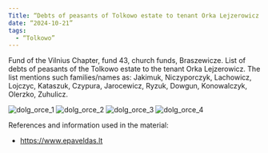 ```yaml
---
Title: “Debts of peasants of Tolkowo estate to tenant Orka Lejzerowicz in 1825”
date: “2024-10-21”
tags:
  - “Tolkowo”
---
```


Fund of the Vilnius Chapter, fund 43, church funds, Braszewicze.
List of debts of peasants of the Tolkowo estate to the tenant Orka Lejzerowicz.
The list mentions such families/names as: Jakimuk, Niczyporczyk, Lachowicz, Lojczyc, Kataszuk, Czypura, Jarocewicz, Ryzuk, Dowgun, Konowalczyk, Olerzko, Zuhulicz.

![dolg_orce_1](https://github.com/user-attachments/assets/6ce197b7-1471-4a6a-895b-41a1428f7fbf)
![dolg_orce_2](https://github.com/user-attachments/assets/db146cfe-8a5d-4753-a81c-57c9acbe8515)
![dolg_orce_3](https://github.com/user-attachments/assets/1acfe5dc-bb79-4646-881f-c3dea1c5de7e)
![dolg_orce_4](https://github.com/user-attachments/assets/7cc57e07-cd9d-4e42-8230-acf50fa6828d)

References and information used in the material:
- https://www.epaveldas.lt
